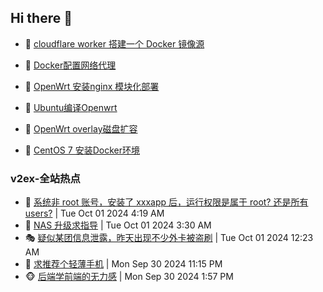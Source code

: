 ## Hi there 👋

<!--
**dkyg666/dkyg666** is a ✨ _special_ ✨ repository because its `README.md` (this file) appears on your GitHub profile.

Here are some ideas to get you started:

- 🔭 I’m currently working on ...
- 🌱 I’m currently learning ...
- 👯 I’m looking to collaborate on ...
- 🤔 I’m looking for help with ...
- 💬 Ask me about ...
- 📫 How to reach me: ...
- 😄 Pronouns: ...
- ⚡ Fun fact: ...
-->

<!-- BLOG-POST-LIST:START -->
- 🦩 [cloudflare worker 搭建一个 Docker 镜像源](http://blog.1996099.xyz/archives/cloudflare-worker-da-jian-yi-ge-docker-jing-xiang-zhan) 

- 🚦 [Docker配置网络代理](http://blog.1996099.xyz/archives/dockerpei-zhi-wang-luo-dai-li) 

- 🫶 [OpenWrt 安装nginx 模块化部署](http://blog.1996099.xyz/archives/openwrt-an-zhuang-nginx-mo-kuai-hua-bu-shu) 

- 🦄 [Ubuntu编译Openwrt](http://blog.1996099.xyz/archives/ubuntuzi-bian-yi-openwrt) 

- 🐻 [OpenWrt overlay磁盘扩容](http://blog.1996099.xyz/archives/openwrt-overlay) 

- 🤖 [CentOS 7 安装Docker环境](http://blog.1996099.xyz/archives/centos-docker) 
<!-- BLOG-POST-LIST:END -->

### v2ex-全站热点
<!-- v2ex:START -->
- 🥸 [系统非 root 账号，安装了 xxxapp 后，运行权限是属于 root? 还是所有 users?](https://www.v2ex.com/t/1077260#reply0) | Tue Oct 01 2024 4:19 AM
- 🤗 [NAS 升级求指导](https://www.v2ex.com/t/1077248#reply1) | Tue Oct 01 2024 3:30 AM
- 🎭 [疑似某团信息泄露，昨天出现不少外卡被盗刷](https://www.v2ex.com/t/1077233#reply26) | Tue Oct 01 2024 12:23 AM
- 🥷 [求推荐个轻薄手机](https://www.v2ex.com/t/1077228#reply19) | Mon Sep 30 2024 11:15 PM
- 🐵 [后端学前端的无力感](https://www.v2ex.com/t/1077205#reply37) | Mon Sep 30 2024 1:57 PM<!-- v2ex:END -->

